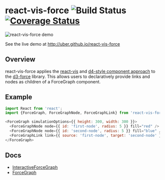 # react-vis-force ![Build Status](https://travis-ci.org/uber/react-vis-force.svg?branch=master) [![Coverage Status](https://coveralls.io/repos/github/uber/react-vis-force/badge.svg?branch=master)](https://coveralls.io/github/uber/react-vis-force?branch=master)

![react-vis-force demo](https://uber.github.io/react-vis-force/images/react-vis-force.gif)

See the live demo at http://uber.github.io/react-vis-force

## Overview

react-vis-force applies the [react-vis](https://github.com/uber/react-vis) and [d4-style component approach](https://d4.js.org/) to the [d3-force](https://github.com/d3/d3-force) library. This allows users to declaratively provide links and nodes as children of a ForceGraph component.

## Example

```javascript
import React from 'react';
import {ForceGraph, ForceGraphNode, ForceGraphLink} from 'react-vis-force';

<ForceGraph simulationOptions={{ height: 300, width: 300 }}>
  <ForceGraphNode node={{ id: 'first-node', radius: 5 }} fill="red" />
  <ForceGraphNode node={{ id: 'second-node', radius: 5 }} fill="blue" />
  <ForceGraphLink link={{ source: 'first-node', target: 'second-node' }} />
</ForceGraph>
```

## Docs

* [InteractiveForceGraph](docs/InteractiveForceGraph.md)
* [ForceGraph](docs/ForceGraph.md)
